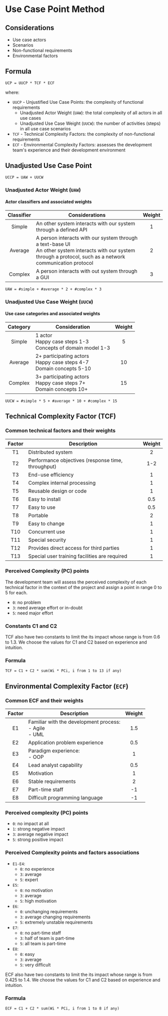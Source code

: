 # Use Case Point Method

## Considerations

- Use case actors
- Scenarios
- Non-functional requirements
- Environmental factors

## Formula

`UCP = UUCP * TCF * ECF`

where:
- `UUCP` - Unjustified Use Case Points: the complexity of functional requirements
  - Unadjusted Actor Weight (`UAW`): the total complexity of all actors in all use cases
  - Unadjusted Use Case Weight (`UUCW`): the number of activities (steps) in all use case scenarios
- `TCF` - Technical Complexity Factors: the complexity of non-functional requirements
- `ECF` - Environmental Complexity Factors: assesses the development team's experience and their development environment

## Unadjusted Use Case Point

`UCCP = UAW + UUCW`

### Unadjusted Actor Weight (`UAW`)

#### Actor classifiers and associated weights

| Classifier | Considerations                                                                                                                                                      | Weight |
|:----------:|---------------------------------------------------------------------------------------------------------------------------------------------------------------------|:------:|
|   Simple   | An other system interacts with our system through a defined API                                                                                                     |   1    |
|  Average   | A person interacts with our system through a text-base UI<br>An other system interacts with our system through a protocol, such as a network communication protocol |   2    |
|  Complex   | A person interacts with out system through a GUI                                                                                                                    |   3    |

`UAW = #simple + #average * 2 + #complex * 3`

### Unadjusted Use Case Weight (`UUCW`)

#### Use case categories and associated weights

| Category | Consideration                                                           | Weight |
|:--------:|-------------------------------------------------------------------------|:------:|
|  Simple  | 1 actor<br>Happy case steps 1-3<br>Concepts of domain model 1-3         |   5    |
| Average  | 2+ participating actors<br>Happy case steps 4-7<br>Domain concepts 5-10 |   10   |
| Complex  | 3+ participating actors<br>Happy case steps 7+<br>Domain concepts 10+   |   15   |

`UUCW = #simple * 5 + #average * 10 + #complex * 15`

## Technical Complexity Factor (TCF)

### Common technical factors and their weights

| Factor | Description                                        | Weight |
|:------:|----------------------------------------------------|:------:|
|   T1   | Distributed system                                 |   2    |
|   T2   | Performance objectives (response time, throughput) |  1-2   |
|   T3   | End-use efficiency                                 |   1    |
|   T4   | Complex internal processing                        |   1    |
|   T5   | Reusable design or code                            |   1    |
|   T6   | Easy to install                                    |  0.5   |
|   T7   | Easy to use                                        |  0.5   |
|   T8   | Portable                                           |   2    |
|   T9   | Easy to change                                     |   1    |
|  T10   | Concurrent use                                     |   1    |
|  T11   | Special security                                   |   1    |
|  T12   | Provides direct access for third parties           |   1    |
|  T13   | Special user training facilities are required      |   1    |

### Perceived Complexity (PC) points

The development team will assess the perceived complexity of each technical factor in the context of the project and assign a point in range 0 to 5 for each.

- `0`: no problem
- `3`: need average effort or in-doubt
- `5`: need major effort

### Constants C1 and C2

TCF also have two constants to limit the its impact whose range is from 0.6 to 1.3. We choose the values for C1 and C2 based on experience and intuition.

### Formula

`TCF = C1 + C2 * sum(Wi * PCi, i from 1 to 13 if any)`

## Environmental Complexity Factor (`ECF`)

### Common ECF and their weights

| Factor | Description                                                | Weight |
|:------:|------------------------------------------------------------|:------:|
|   E1   | Familiar with the development process:<br>- Agile<br>- UML |  1.5   |
|   E2   | Application problem experience                             |  0.5   |
|   E3   | Paradigm experience:<br>- OOP                              |   1    |
|   E4   | Lead analyst capability                                    |  0.5   |
|   E5   | Motivation                                                 |   1    |
|   E6   | Stable requirements                                        |   2    |
|   E7   | Part-time staff                                            |   -1   |
|   E8   | Difficult programming language                             |   -1   |

### Perceived complexity (PC) points

- `0`: no impact at all
- `1`: strong negative impact
- `3`: average negative impact
- `5`: strong positive impact

### Perceived Complexity points and factors associations

- `E1-E4`:
  - `0`: no experience
  - `3`: average
  - `5`: expert
- `E5`:
  - `0`: no motivation
  - `3`: average
  - `5`: high motivation
- `E6`: 
  - `0`: unchanging requirements
  - `3`: average changing requirements
  - `5`: extremely unstable requirements
- `E7`:
  - `0`: no part-time staff
  - `3`: half of team is part-time
  - `5`: all team is part-time
- `E8`:
  - `0`: easy
  - `3`: average
  - `5`: very difficult

ECF also have two constants to limit the its impact whose range is from 0.425 to 1.4. We choose the values for C1 and C2 based on experience and intuition.

### Formula

`ECF = C1 + C2 * sum(Wi * PCi, i from 1 to 8 if any)`
